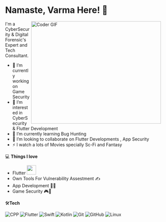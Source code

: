 #  Namaste, Varma Here! 👋
 
 <img align="right" src="https://github.com/rajaprerak/rajaprerak/blob/master/developer.gif" alt="Coder GIF" width="420" height="330">

 



 
 I'm a CyberSecurity & Digital Forensic's Expert and Tech Consultant.
 
- 🔭 I’m currently working on Game Security
- 👀 I’m interested in CyberSecurity & Flutter Development
- 🌱 I’m currently learning Bug Hunting
- 🎯 I’m looking to collaborate on Flutter Developments , App Security
-  ⚡  I watch a lots of Movies specially Sc-Fi and Fantasy

💻 **Things I love**

- Flutter <img src="https://media.giphy.com/media/WUlplcMpOCEmTGBtBW/giphy.gif" width="30">
- Own Tools For Vulnerability Assestment ✍️
- App Development 🧑‍💻
- Game Security 🎮👾

🛠**Tech**

![CPP](https://img.shields.io/badge/-C++-000000?logo=c%2B%2B&style=flat&logoColor=0096FF)
![Flutter](https://img.shields.io/badge/-Flutter-000000?style=flat&logo=flutter&logoColor=1AA2D4)
![Swift](https://img.shields.io/badge/-Swift-000000?style=flat&logo=swift&logoColor=fd5e53)
![Kotlin](https://img.shields.io/badge/-Kotlin-000000?style=flat&logo=kotlin&logoColor=FFFFFF)
![Git](https://img.shields.io/badge/-Git-000000?style=flat&logo=git&logoColor=F05032)
![GitHub](https://img.shields.io/badge/-GitHub-000000?style=flat&logo=github&logoColor=FFFFFF)
![Linux](https://img.shields.io/badge/-Linux-000000?style=flat&logo=linux&logoColor=FCC624)
